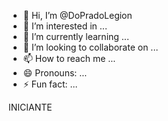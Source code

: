 - 👋 Hi, I’m @DoPradoLegion
- 👀 I’m interested in ...
- 🌱 I’m currently learning ...
- 💞️ I’m looking to collaborate on ...
- 📫 How to reach me ...
- 😄 Pronouns: ...
- ⚡ Fun fact: ...

INICIANTE

<!---
DoPradoLegion/DoPradoLegion is a ✨ special ✨ repository because its `README.md` (this file) appears on your GitHub profile.
You can click the Preview link to take a look at your changes.
--->
